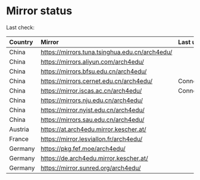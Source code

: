 <script src="./time.js"></script>
# Mirror status
Last check: <script type="text/javascript">localize(1709482825.9395778);</script>

|Country|Mirror|Last update|
|:------|:-----|:----------|
|China|https://mirrors.tuna.tsinghua.edu.cn/arch4edu/|<script type="text/javascript">localize(1709447359);</script>|
|China|https://mirrors.aliyun.com/arch4edu/|<script type="text/javascript">localize(1709447359);</script>|
|China|https://mirrors.bfsu.edu.cn/arch4edu/|<script type="text/javascript">localize(1709447359);</script>|
|China|https://mirrors.cernet.edu.cn/arch4edu/|ConnectionError|
|China|https://mirror.iscas.ac.cn/arch4edu/|ConnectionError|
|China|https://mirrors.nju.edu.cn/arch4edu/|<script type="text/javascript">localize(1709404316);</script>|
|China|https://mirror.nyist.edu.cn/arch4edu/|<script type="text/javascript">localize(1709447359);</script>|
|China|https://mirrors.sau.edu.cn/arch4edu/|<script type="text/javascript">localize(1709447359);</script>|
|Austria|https://at.arch4edu.mirror.kescher.at/|<script type="text/javascript">localize(1709447359);</script>|
|France|https://mirror.lesviallon.fr/arch4edu/|<script type="text/javascript">localize(1709447359);</script>|
|Germany|https://pkg.fef.moe/arch4edu/|<script type="text/javascript">localize(1709447359);</script>|
|Germany|https://de.arch4edu.mirror.kescher.at/|<script type="text/javascript">localize(1709447359);</script>|
|Germany|https://mirror.sunred.org/arch4edu/|<script type="text/javascript">localize(1709447359);</script>|

<script src="./tablefilter/tablefilter.js"></script>
<script src="./table.js"></script>